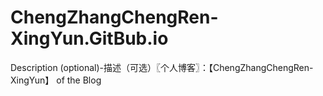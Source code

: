 # ChengZhangChengRen-XingYun.GitBub.io
Description (optional)-描述（可选）〖个人博客〗：【ChengZhangChengRen-XingYun】 of  the Blog
